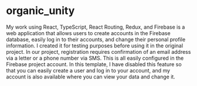 # organic_unity
My work using React, TypeScript, React Routing, Redux, and Firebase is a web application that allows users to create accounts in the Firebase database, easily log in to their accounts, and change their personal profile information. I created it for testing purposes before using it in the original project. In our project, registration requires confirmation of an email address via a letter or a phone number via SMS. This is all easily configured in the Firebase project account. In this template, I have disabled this feature so that you can easily create a user and log in to your account, and my account is also available where you can view your data and change it.
